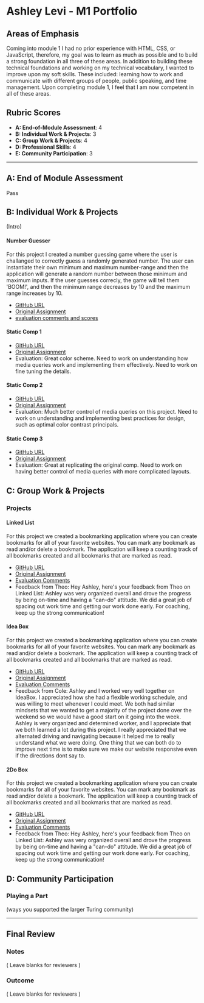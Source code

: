 # Ashley Levi - M1 Portfolio

## Areas of Emphasis

Coming into module 1 I had no prior experience with HTML, CSS, or JavaScript, therefore, my goal was to learn as much as possible and to build a strong foundation in all three of these areas. In addition to building these technical foundations and working on my technical vocabulary, I wanted to improve upon my soft skills. These included: learning how to work and communicate with different groups of people, public speaking, and time management. Upon completing module 1, I feel that I am now competent in all of these areas. 

## Rubric Scores

* **A: End-of-Module Assessment**: 4
* **B: Individual Work & Projects**: 3
* **C: Group Work & Projects**: 4
* **D: Professional Skills**: 4
* **E: Community Participation**: 3

-----------------------

## A: End of Module Assessment

Pass


## B: Individual Work & Projects

(Intro)

#### Number Guesser

For this project I created a number guessing game where the user is challanged to correctly guess a randomly generated number.  The user can instantiate their own minimum and maximum number-range and then the application will generate a random number between those minimum and maximum inputs. If the user guesses correcly, the game will tell them 'BOOM!', and then the minimum range decreases by 10 and the maximum range increases by 10. 

* [GitHub URL](https://github.com/ashleylevi/number-guesser)
* [Original Assignment](http://frontend.turing.io/projects/number-guesser.html)
* [evaluation comments and scores](https://github.com/turingschool/front-end-submissions-public/blob/master/1808/mod-1/number-guesser/ashley-levi.md)

#### Static Comp 1
* [GitHub URL](https://github.com/ashleylevi/al-comp-challenge-1)
* [Original Assignment](http://frontend.turing.io/projects/m1-static-comp-1.html)
* Evaluation: Great color scheme. Need to work on understanding how media queries work and implementing them effectively. Need to work on fine tuning the details. 

#### Static Comp 2
* [GitHub URL](https://github.com/ashleylevi/number-guesser)
* [Original Assignment](http://frontend.turing.io/projects/m1-static-comp-2.html)
* Evaluation: Much better control of media queries on this project. Need to work on understanding and implementing best practices for design, such as optimal color contrast principals. 

#### Static Comp 3
* [GitHub URL](https://github.com/ashleylevi/number-guesser)
* [Original Assignment](http://frontend.turing.io/projects/m1-static-comp-3.html)
* Evaluation: Great at replicating the original comp. Need to work on having better control of media queries with more complicated layouts. 

## C: Group Work & Projects

### Projects

#### Linked List

For this project we created a bookmarking application where you can create bookmarks for all of your favorite websites. You can mark any bookmark as read and/or delete a bookmark. The application will keep a counting track of all bookmarks created and all bookmarks that are marked as read.

* [GitHub URL](https://github.com/ashleylevi/linked-list)
* [Original Assignment](http://frontend.turing.io/projects/linked-list.html)
* [Evaluation Comments](https://github.com/turingschool/front-end-submissions-public/blob/master/1808/mod-1/linked-list/theo-ashley.md)
* Feedback from Theo:
Hey Ashley, here's your feedback from Theo on Linked List:
Ashley was very organized overall and drove the progress by being on-time and having a "can-do" attitude. We did a great job of spacing out work time and getting our work done early. For coaching, keep up the strong communication!

#### Idea Box

For this project we created a bookmarking application where you can create bookmarks for all of your favorite websites. You can mark any bookmark as read and/or delete a bookmark. The application will keep a counting track of all bookmarks created and all bookmarks that are marked as read.

* [GitHub URL](https://github.com/ashleylevi/ideabox)
* [Original Assignment](http://frontend.turing.io/projects/ideabox.html)
* [Evaluation Comments](https://github.com/turingschool/front-end-submissions-public/blob/master/1808/mod-1/idea-box/cole-ashley.md)
* Feedback from Cole:
Ashley and I worked very well together on IdeaBox. I appreciated how she had a flexible working schedule, and was willing to meet whenever I could meet. We both had similar mindsets that we wanted to get a majority of the project done over the weekend so we would have a good start on it going into the week. Ashley is very organized and determined worker, and I appreciate that we both learned a lot during this project. I really appreciated that we alternated driving and navigating because it helped me to really understand what we were doing. One thing that we can both do to improve next time is to make sure we make our website responsive even if the directions dont say to.

#### 2Do Box

For this project we created a bookmarking application where you can create bookmarks for all of your favorite websites. You can mark any bookmark as read and/or delete a bookmark. The application will keep a counting track of all bookmarks created and all bookmarks that are marked as read.

* [GitHub URL](https://github.com/ashleylevi/2DoBox-Pivot)
* [Original Assignment](http://frontend.turing.io/projects/2DoBox-Pivot-Mod1.html)
* [Evaluation Comments](https://github.com/turingschool/front-end-submissions-public/blob/master/1808/mod-1/to-do-box/ashley-matt.md)
* Feedback from Theo:
Hey Ashley, here's your feedback from Theo on Linked List:
Ashley was very organized overall and drove the progress by being on-time and having a "can-do" attitude. We did a great job of spacing out work time and getting our work done early. For coaching, keep up the strong communication!




## D: Community Participation

### Playing a Part

(ways you supported the larger Turing community)

------------------

## Final Review

### Notes

( Leave blanks for reviewers )

### Outcome

( Leave blanks for reviewers )
